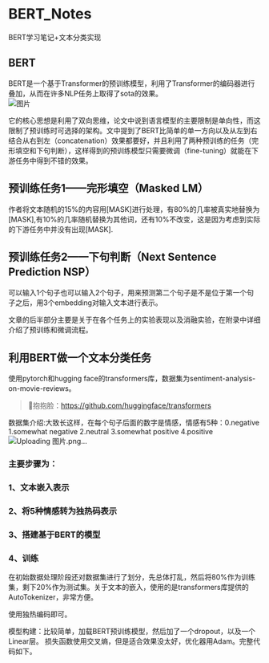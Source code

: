 # BERT_Notes
BERT学习笔记+文本分类实现

## BERT
BERT是一个基于Transformer的预训练模型，利用了Transformer的编码器进行叠加，从而在许多NLP任务上取得了sota的效果。  
![图片](https://user-images.githubusercontent.com/126166790/224623896-681be04c-ea03-46c9-b6df-89bf268b6809.png)  


它的核心思想是利用了双向思维，论文中说到语言模型的主要限制是单向性，而这限制了预训练时可选择的架构。文中提到了BERT比简单的单一方向以及从左到右结合从右到左（concatenation）效果都要好，并且利用了两种预训练的任务（完形填空和下句判断），这样得到的预训练模型只需要微调（fine-tuning）就能在下游任务中得到不错的效果。

## 预训练任务1——完形填空（Masked LM）
作者将文本随机的15%的内容用[MASK]进行处理，有80%的几率被真实地替换为[MASK],有10%的几率随机替换为其他词，还有10%不改变，这是因为考虑到实际的下游任务中并没有出现[MASK].

## 预训练任务2——下句判断（Next Sentence Prediction NSP）
可以输入1个句子也可以输入2个句子，用来预测第二个句子是不是位于第一个句子之后，用3个embedding对输入文本进行表示。

文章的后半部分主要是关于在各个任务上的实验表现以及消融实验，在附录中详细介绍了预训练和微调流程。  

## 利用BERT做一个文本分类任务
使用pytorch和hugging face的transformers库，数据集为sentiment-analysis-on-movie-reviews。  
>🤗抱抱脸：<https://github.com/huggingface/transformers>  

数据集介绍:大致长这样，在每个句子后面的数字是情感，情感有5种：0.negative  1.somewhat negative  2.neutral  3.somewhat positive  4.positive  
![Uploading 图片.png…]()

### 主要步骤为：
### 1、文本嵌入表示  
### 2、将5种情感转为独热码表示  
### 3、搭建基于BERT的模型  
### 4、训练
在初始数据处理阶段还对数据集进行了划分，先总体打乱，然后将80%作为训练集，剩下20%作为测试集。关于文本的嵌入，使用的是transformers库提供的AutoTokenizer，非常方便。

使用独热编码即可。

模型构建：比较简单，加载BERT预训练模型，然后加了一个dropout，以及一个Linear层。
损失函数使用交叉熵，但是适合效果没太好，优化器用Adam。完整代码如下。
